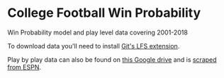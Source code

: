 # College Football Win Probability
Win Probability model and play level data covering 2001-2018

To download data you'll need to install [Git's LFS extension](https://git-lfs.github.com/).

Play by play data can also be found on [this Google drive](https://drive.google.com/drive/folders/0B13YvT1olZIfZ0NKaEZDdGt3TDQ) and is [scraped from ESPN](https://www.reddit.com/r/CFBAnalysis/comments/6htfc6/play_by_play_data_dump_20012016/).
